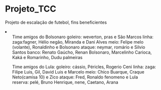 # Projeto_TCC
Projeto de escalação de futebol, fins beneficientes
<li>
<ul> Time amigos do Bolsonaro
goleiro: weverton, pras e São Marcos
linha:
zaga:fagner, Hélio negão, Miranda e Dani Alves
meio: Felipe melo (volante), Ronaldinho e Bolsonaro
ataque: neymar, romário e Silvio Santos
banco: Renato Gaúcho, Renan Bolsonaro, Marcelinho Carioca, Kaká e Romarinho, Dudu palmeiras


Time amigos do Lula:
goleiro: cássio, Péricles, Rogerio Ceni
linha:
zaga: Filipe Luis, Gil, David Luis e Marcelo
meio: Chico Buarque, Craque Neto(camisa 10) e Zico
ataque: Fred, Ronaldo fenomeno e Lula  
reserva: pelé, Bruno Henrique, nene, Caetano, Arana</ul>
 </li>
